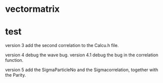 # vectormatrix
# test

version 3 add the second correlation to the Calcu.h file.

version 4 debug the wave bug. version 4.1 debug the bug in the correlation function.

version 5 add the SigmaParticleNo and the Sigmacorrelation, together with the Parity.
